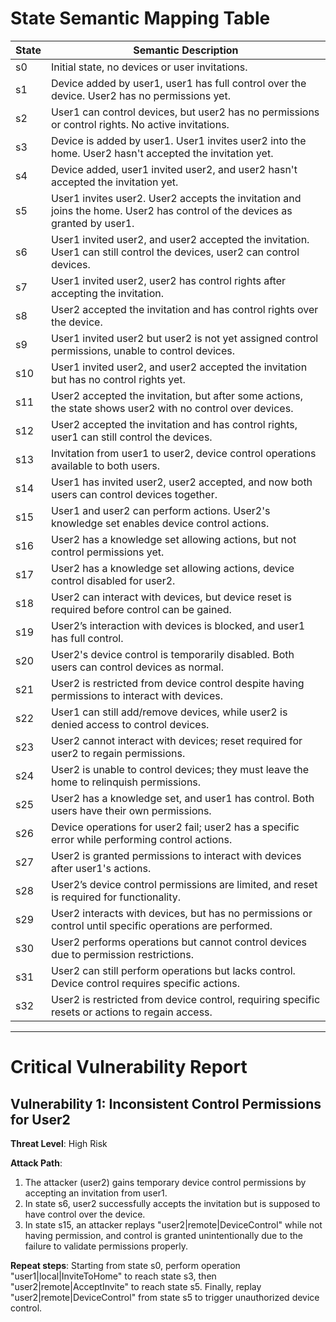 # State Semantic Mapping Table

| State | Semantic Description |
|-------|----------------------|
| s0    | Initial state, no devices or user invitations. |
| s1    | Device added by user1, user1 has full control over the device. User2 has no permissions yet. |
| s2    | User1 can control devices, but user2 has no permissions or control rights. No active invitations. |
| s3    | Device is added by user1. User1 invites user2 into the home. User2 hasn't accepted the invitation yet. |
| s4    | Device added, user1 invited user2, and user2 hasn't accepted the invitation yet. |
| s5    | User1 invites user2. User2 accepts the invitation and joins the home. User2 has control of the devices as granted by user1. |
| s6    | User1 invited user2, and user2 accepted the invitation. User1 can still control the devices, user2 can control devices. |
| s7    | User1 invited user2, user2 has control rights after accepting the invitation. |
| s8    | User2 accepted the invitation and has control rights over the device. |
| s9    | User1 invited user2 but user2 is not yet assigned control permissions, unable to control devices. |
| s10   | User1 invited user2, and user2 accepted the invitation but has no control rights yet. |
| s11   | User2 accepted the invitation, but after some actions, the state shows user2 with no control over devices. |
| s12   | User2 accepted the invitation and has control rights, user1 can still control the devices. |
| s13   | Invitation from user1 to user2, device control operations available to both users. |
| s14   | User1 has invited user2, user2 accepted, and now both users can control devices together. |
| s15   | User1 and user2 can perform actions. User2's knowledge set enables device control actions. |
| s16   | User2 has a knowledge set allowing actions, but not control permissions yet. |
| s17   | User2 has a knowledge set allowing actions, device control disabled for user2. |
| s18   | User2 can interact with devices, but device reset is required before control can be gained. |
| s19   | User2’s interaction with devices is blocked, and user1 has full control. |
| s20   | User2's device control is temporarily disabled. Both users can control devices as normal. |
| s21   | User2 is restricted from device control despite having permissions to interact with devices. |
| s22   | User1 can still add/remove devices, while user2 is denied access to control devices. |
| s23   | User2 cannot interact with devices; reset required for user2 to regain permissions. |
| s24   | User2 is unable to control devices; they must leave the home to relinquish permissions. |
| s25   | User2 has a knowledge set, and user1 has control. Both users have their own permissions. |
| s26   | Device operations for user2 fail; user2 has a specific error while performing control actions. |
| s27   | User2 is granted permissions to interact with devices after user1's actions. |
| s28   | User2’s device control permissions are limited, and reset is required for functionality. |
| s29   | User2 interacts with devices, but has no permissions or control until specific operations are performed. |
| s30   | User2 performs operations but cannot control devices due to permission restrictions. |
| s31   | User2 can still perform operations but lacks control. Device control requires specific actions. |
| s32   | User2 is restricted from device control, requiring specific resets or actions to regain access. |

---

# Critical Vulnerability Report

## Vulnerability 1: Inconsistent Control Permissions for User2
**Threat Level**: High Risk

**Attack Path**:
1. The attacker (user2) gains temporary device control permissions by accepting an invitation from user1.
2. In state s6, user2 successfully accepts the invitation but is supposed to have control over the device.
3. In state s15, an attacker replays "user2|remote|DeviceControl" while not having permission, and control is granted unintentionally due to the failure to validate permissions properly.

**Repeat steps**:
Starting from state s0, perform operation "user1|local|InviteToHome" to reach state s3, then "user2|remote|AcceptInvite" to reach state s5. Finally, replay "user2|remote|DeviceControl" from state s5 to trigger unauthorized device control.